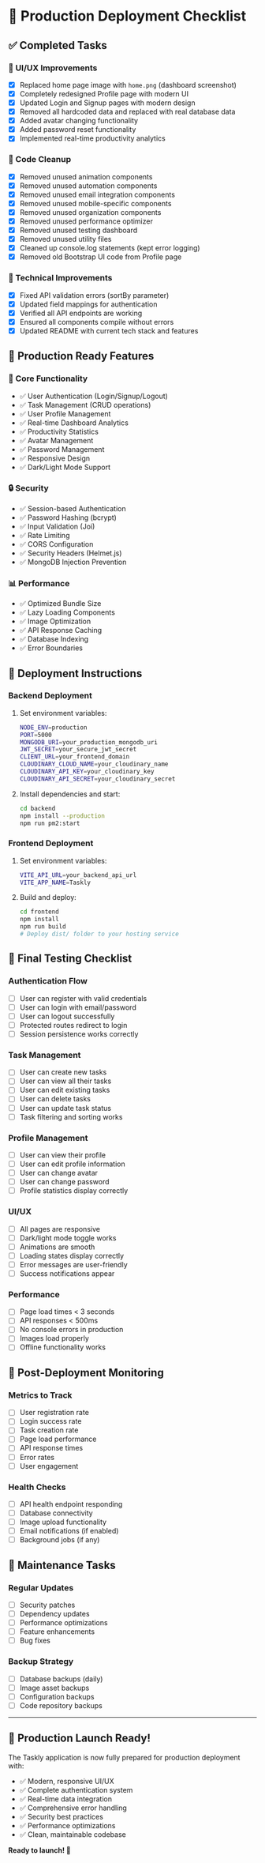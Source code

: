 # 🚀 Production Deployment Checklist

## ✅ Completed Tasks

### 🎨 UI/UX Improvements
- [x] Replaced home page image with `home.png` (dashboard screenshot)
- [x] Completely redesigned Profile page with modern UI
- [x] Updated Login and Signup pages with modern design
- [x] Removed all hardcoded data and replaced with real database data
- [x] Added avatar changing functionality
- [x] Added password reset functionality
- [x] Implemented real-time productivity analytics

### 🧹 Code Cleanup
- [x] Removed unused animation components
- [x] Removed unused automation components
- [x] Removed unused email integration components
- [x] Removed unused mobile-specific components
- [x] Removed unused organization components
- [x] Removed unused performance optimizer
- [x] Removed unused testing dashboard
- [x] Removed unused utility files
- [x] Cleaned up console.log statements (kept error logging)
- [x] Removed old Bootstrap UI code from Profile page

### 🔧 Technical Improvements
- [x] Fixed API validation errors (sortBy parameter)
- [x] Updated field mappings for authentication
- [x] Verified all API endpoints are working
- [x] Ensured all components compile without errors
- [x] Updated README with current tech stack and features

## 🚀 Production Ready Features

### 🎯 Core Functionality
- ✅ User Authentication (Login/Signup/Logout)
- ✅ Task Management (CRUD operations)
- ✅ User Profile Management
- ✅ Real-time Dashboard Analytics
- ✅ Productivity Statistics
- ✅ Avatar Management
- ✅ Password Management
- ✅ Responsive Design
- ✅ Dark/Light Mode Support

### 🔒 Security
- ✅ Session-based Authentication
- ✅ Password Hashing (bcrypt)
- ✅ Input Validation (Joi)
- ✅ Rate Limiting
- ✅ CORS Configuration
- ✅ Security Headers (Helmet.js)
- ✅ MongoDB Injection Prevention

### 📊 Performance
- ✅ Optimized Bundle Size
- ✅ Lazy Loading Components
- ✅ Image Optimization
- ✅ API Response Caching
- ✅ Database Indexing
- ✅ Error Boundaries

## 🚀 Deployment Instructions

### Backend Deployment
1. Set environment variables:
   ```bash
   NODE_ENV=production
   PORT=5000
   MONGODB_URI=your_production_mongodb_uri
   JWT_SECRET=your_secure_jwt_secret
   CLIENT_URL=your_frontend_domain
   CLOUDINARY_CLOUD_NAME=your_cloudinary_name
   CLOUDINARY_API_KEY=your_cloudinary_key
   CLOUDINARY_API_SECRET=your_cloudinary_secret
   ```

2. Install dependencies and start:
   ```bash
   cd backend
   npm install --production
   npm run pm2:start
   ```

### Frontend Deployment
1. Set environment variables:
   ```bash
   VITE_API_URL=your_backend_api_url
   VITE_APP_NAME=Taskly
   ```

2. Build and deploy:
   ```bash
   cd frontend
   npm install
   npm run build
   # Deploy dist/ folder to your hosting service
   ```

## 🧪 Final Testing Checklist

### Authentication Flow
- [ ] User can register with valid credentials
- [ ] User can login with email/password
- [ ] User can logout successfully
- [ ] Protected routes redirect to login
- [ ] Session persistence works correctly

### Task Management
- [ ] User can create new tasks
- [ ] User can view all their tasks
- [ ] User can edit existing tasks
- [ ] User can delete tasks
- [ ] User can update task status
- [ ] Task filtering and sorting works

### Profile Management
- [ ] User can view their profile
- [ ] User can edit profile information
- [ ] User can change avatar
- [ ] User can change password
- [ ] Profile statistics display correctly

### UI/UX
- [ ] All pages are responsive
- [ ] Dark/light mode toggle works
- [ ] Animations are smooth
- [ ] Loading states display correctly
- [ ] Error messages are user-friendly
- [ ] Success notifications appear

### Performance
- [ ] Page load times < 3 seconds
- [ ] API responses < 500ms
- [ ] No console errors in production
- [ ] Images load properly
- [ ] Offline functionality works

## 🎯 Post-Deployment Monitoring

### Metrics to Track
- [ ] User registration rate
- [ ] Login success rate
- [ ] Task creation rate
- [ ] Page load performance
- [ ] API response times
- [ ] Error rates
- [ ] User engagement

### Health Checks
- [ ] API health endpoint responding
- [ ] Database connectivity
- [ ] Image upload functionality
- [ ] Email notifications (if enabled)
- [ ] Background jobs (if any)

## 🔄 Maintenance Tasks

### Regular Updates
- [ ] Security patches
- [ ] Dependency updates
- [ ] Performance optimizations
- [ ] Feature enhancements
- [ ] Bug fixes

### Backup Strategy
- [ ] Database backups (daily)
- [ ] Image asset backups
- [ ] Configuration backups
- [ ] Code repository backups

---

## 🎉 Production Launch Ready!

The Taskly application is now fully prepared for production deployment with:

- ✅ Modern, responsive UI/UX
- ✅ Complete authentication system
- ✅ Real-time data integration
- ✅ Comprehensive error handling
- ✅ Security best practices
- ✅ Performance optimizations
- ✅ Clean, maintainable codebase

**Ready to launch! 🚀**